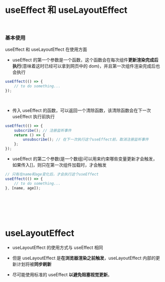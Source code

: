 # useEffect 和 useLayoutEffect

</br>

### 基本使用

useEffect 和 useLayoutEffect 在使用方面

-   useEffect 的第一个参数是一个函数，这个函数会在每次组件**更新渲染完成后执行**(意味着这时已经可以拿到网页中的 dom)，并且第一次组件渲染完成后也会执行

```javascript
useEffect(() => {
    // to do something...
});
```

</br>

-   传入 useEffect 的函数，可以返回一个清除函数，该清除函数会在下一次 useEffect 执行前执行

```javascript
useEffect(() => {
    subscribe(); // 注册监听事件
    return () => {
        unsubscribe(); // 在下一次执行这个useEffect前，取消注册监听事件
    };
});
```

-   useEffect 的第二个参数(是一个数组)可以用来约束哪些变量更新才会触发，如果传入[]，则只在第一次组件加载时，才会触发

```javascript
// 只有在name和age变化后，才会执行这个useEffect
useEffect(() => {
    // to do something...
}, [name, age]);
```

</br>

</br>
</br>
</br>

# useLayoutEffect

-   useLayoutEffect 的使用方式与 useEffect 相同

-   但是 useLayoutEffect 是**在浏览器渲染之前触发**，useLayoutEffect 内部的更新计划将被**同步刷新**

-   尽可能使用标准的 useEffect **以避免阻塞视觉更新**。

</br>
</br>
